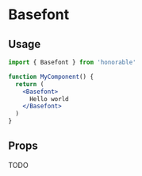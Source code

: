 # Basefont

## Usage

```jsx
import { Basefont } from 'honorable'

function MyComponent() {
  return (
    <Basefont>
      Hello world
    </Basefont>
  )
}
```

## Props

TODO
